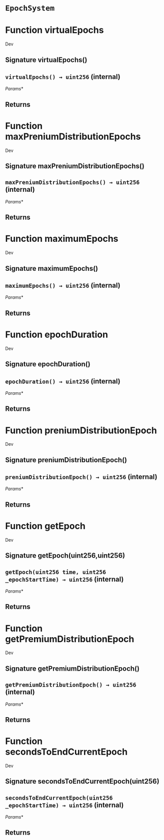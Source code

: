 # `EpochSystem`




# Function virtualEpochs

Dev 
## Signature virtualEpochs()
## `virtualEpochs() → uint256` (internal)
*Params**

**Returns**
-----
# Function maxPreniumDistributionEpochs

Dev 
## Signature maxPreniumDistributionEpochs()
## `maxPreniumDistributionEpochs() → uint256` (internal)
*Params**

**Returns**
-----
# Function maximumEpochs

Dev 
## Signature maximumEpochs()
## `maximumEpochs() → uint256` (internal)
*Params**

**Returns**
-----
# Function epochDuration

Dev 
## Signature epochDuration()
## `epochDuration() → uint256` (internal)
*Params**

**Returns**
-----
# Function preniumDistributionEpoch

Dev 
## Signature preniumDistributionEpoch()
## `preniumDistributionEpoch() → uint256` (internal)
*Params**

**Returns**
-----
# Function getEpoch

Dev 
## Signature getEpoch(uint256,uint256)
## `getEpoch(uint256 time, uint256 _epochStartTime) → uint256` (internal)
*Params**

**Returns**
-----
# Function getPremiumDistributionEpoch

Dev 
## Signature getPremiumDistributionEpoch()
## `getPremiumDistributionEpoch() → uint256` (internal)
*Params**

**Returns**
-----
# Function secondsToEndCurrentEpoch

Dev 
## Signature secondsToEndCurrentEpoch(uint256)
## `secondsToEndCurrentEpoch(uint256 _epochStartTime) → uint256` (internal)
*Params**

**Returns**
-----

